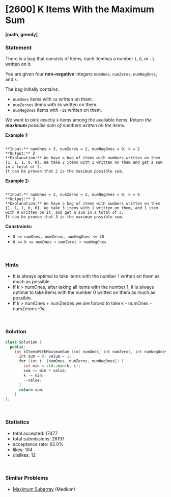 # [2600] K Items With the Maximum Sum

**[math, greedy]**

### Statement

There is a bag that consists of items, each itemhas a number `1`, `0`, or `-1` written on it.

You are given four **non-negative** integers `numOnes`, `numZeros`, `numNegOnes`, and `k`.

The bag initially contains:

* `numOnes` items with `1`s written on them.
* `numZeroes` items with `0`s written on them.
* `numNegOnes` items with `-1`s written on them.



We want to pick exactly `k` items among the available items. Return *the **maximum** possible sum of numbers written on the items*.


**Example 1:**

```

**Input:** numOnes = 3, numZeros = 2, numNegOnes = 0, k = 2
**Output:** 2
**Explanation:** We have a bag of items with numbers written on them {1, 1, 1, 0, 0}. We take 2 items with 1 written on them and get a sum in a total of 2.
It can be proven that 2 is the maximum possible sum.

```

**Example 2:**

```

**Input:** numOnes = 3, numZeros = 2, numNegOnes = 0, k = 4
**Output:** 3
**Explanation:** We have a bag of items with numbers written on them {1, 1, 1, 0, 0}. We take 3 items with 1 written on them, and 1 item with 0 written on it, and get a sum in a total of 3.
It can be proven that 3 is the maximum possible sum.

```

**Constraints:**
* `0 <= numOnes, numZeros, numNegOnes <= 50`
* `0 <= k <= numOnes + numZeros + numNegOnes`


<br />

### Hints

- It is always optimal to take items with the number 1 written on them as much as possible.
- If k > numOnes, after taking all items with the number 1, it is always optimal to take items with the number 0 written on them as much as possible.
- If k > numOnes + numZeroes we are forced to take k - numOnes - numZeroes -1s.

<br />

### Solution

```cpp
class Solution {
  public:
    int kItemsWithMaximumSum (int numOnes, int numZeros, int numNegOnes, int k) {
      int sum = 0, value = 1;
      for (int i: {numOnes, numZeros, numNegOnes}) {
        int min = std::min(k, i);
        sum += min * value;
        k -= min;
        --value;
      }
      return sum;
    }
};
```

<br />

### Statistics

- total accepted: 17477
- total submissions: 28197
- acceptance rate: 62.0%
- likes: 104
- dislikes: 12

<br />

### Similar Problems

- [Maximum Subarray](https://leetcode.com/problems/maximum-subarray) (Medium)
